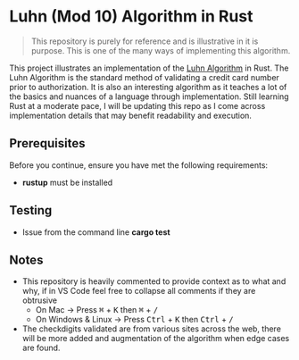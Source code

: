 # Luhn (Mod 10) Algorithm in Rust

> This repository is purely for reference and is illustrative in it is purpose. This is one of the many ways of implementing this algorithm. 


This project illustrates an implementation of the [Luhn Algorithm](https://en.wikipedia.org/wiki/Luhn_algorithm) in Rust. The Luhn Algorithm is the 
standard method of validating a credit card number prior to authorization. It is also an interesting algorithm as it teaches
a lot of the basics and nuances of a language through implementation. Still learning Rust at a moderate pace, I will be updating this repo as I come across
implementation details that may benefit readability and execution.


## Prerequisites

Before you continue, ensure you have met the following requirements:

* **rustup** must be installed

## Testing

* Issue from the command line **cargo test**


## Notes

* This repository is heavily commented to provide context as to what and why, if in VS Code feel free to collapse all comments if they are obtrusive
    * On Mac -> Press <kbd>&#8984;</kbd> + <kbd>K</kbd> then <kbd>&#8984;</kbd> + <kbd>/</kbd> 
    * On Windows & Linux -> Press <kbd>Ctrl</kbd> + <kbd>K</kbd> then <kbd>Ctrl</kbd> + <kbd>/</kbd> 
* The checkdigits validated are from various sites across the web, there will be more added and augmentation of the algorithm when edge cases are found.